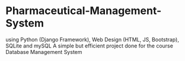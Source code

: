 # Pharmaceutical-Management-System
using Python (Django Framework), Web Design (HTML, JS, Bootstrap), SQLite and mySQL
A simple but efficient project done for the course Database Management System
